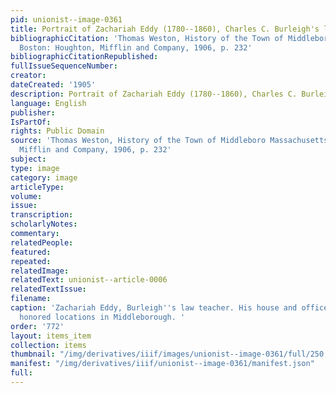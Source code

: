 ```yaml
---
pid: unionist--image-0361
title: Portrait of Zachariah Eddy (1780--1860), Charles C. Burleigh's law teacher
bibliographicCitation: 'Thomas Weston, History of the Town of Middleboro Massachusetts,
  Boston: Houghton, Mifflin and Company, 1906, p. 232'
bibliographicCitationRepublished: 
fullIssueSequenceNumber: 
creator: 
dateCreated: '1905'
description: Portrait of Zachariah Eddy (1780--1860), Charles C. Burleigh's law teacher
language: English
publisher: 
IsPartOf: 
rights: Public Domain
source: 'Thomas Weston, History of the Town of Middleboro Massachusetts, Boston: Houghton,
  Mifflin and Company, 1906, p. 232'
subject: 
type: image
category: image
articleType: 
volume: 
issue: 
transcription: 
scholarlyNotes: 
commentary: 
relatedPeople: 
featured: 
repeated: 
relatedImage: 
relatedText: unionist--article-0006
relatedTextIssue: 
filename: 
caption: 'Zachariah Eddy, Burleigh''s law teacher. His house and office are still
  honored locations in Middleborough. '
order: '772'
layout: items_item
collection: items
thumbnail: "/img/derivatives/iiif/images/unionist--image-0361/full/250,/0/default.jpg"
manifest: "/img/derivatives/iiif/unionist--image-0361/manifest.json"
full: 
---
```

